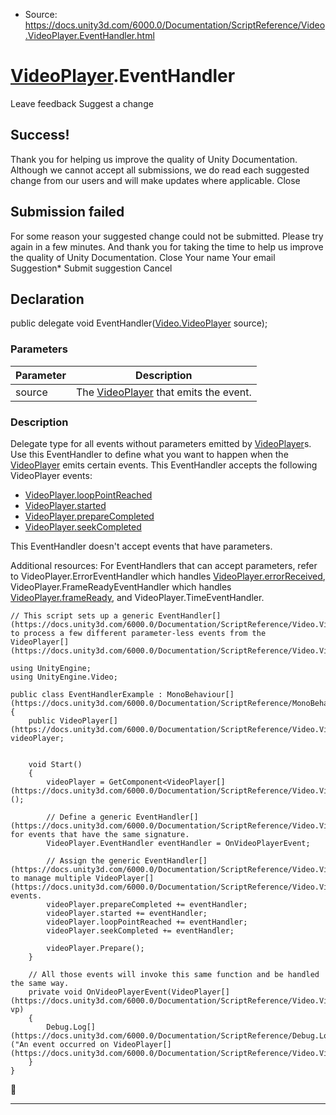 * Source: https://docs.unity3d.com/6000.0/Documentation/ScriptReference/Video.VideoPlayer.EventHandler.html

#  [VideoPlayer](https://docs.unity3d.com/6000.0/Documentation/ScriptReference/Video.VideoPlayer.html).EventHandler
Leave feedback
Suggest a change
## Success!
Thank you for helping us improve the quality of Unity Documentation. Although we cannot accept all submissions, we do read each suggested change from our users and will make updates where applicable.
Close
## Submission failed
For some reason your suggested change could not be submitted. Please <a>try again</a> in a few minutes. And thank you for taking the time to help us improve the quality of Unity Documentation.
Close
Your name Your email Suggestion* Submit suggestion
Cancel
## Declaration
public delegate void EventHandler([Video.VideoPlayer](https://docs.unity3d.com/6000.0/Documentation/ScriptReference/Video.VideoPlayer.html) source); 
### Parameters
Parameter | Description  
---|---  
source | The [VideoPlayer](https://docs.unity3d.com/6000.0/Documentation/ScriptReference/Video.VideoPlayer.html) that emits the event.  
### Description
Delegate type for all events without parameters emitted by [VideoPlayer](https://docs.unity3d.com/6000.0/Documentation/ScriptReference/Video.VideoPlayer.html)s.
Use this EventHandler to define what you want to happen when the [VideoPlayer](https://docs.unity3d.com/6000.0/Documentation/ScriptReference/Video.VideoPlayer.html) emits certain events. This EventHandler accepts the following VideoPlayer events: 
  * [VideoPlayer.loopPointReached](https://docs.unity3d.com/6000.0/Documentation/ScriptReference/Video.VideoPlayer-loopPointReached.html)
  * [VideoPlayer.started](https://docs.unity3d.com/6000.0/Documentation/ScriptReference/Video.VideoPlayer-started.html)
  * [VideoPlayer.prepareCompleted](https://docs.unity3d.com/6000.0/Documentation/ScriptReference/Video.VideoPlayer-prepareCompleted.html)
  * [VideoPlayer.seekCompleted](https://docs.unity3d.com/6000.0/Documentation/ScriptReference/Video.VideoPlayer-seekCompleted.html)


This EventHandler doesn't accept events that have parameters.   
  
Additional resources: For EventHandlers that can accept parameters, refer to VideoPlayer.ErrorEventHandler which handles [VideoPlayer.errorReceived](https://docs.unity3d.com/6000.0/Documentation/ScriptReference/Video.VideoPlayer-errorReceived.html), VideoPlayer.FrameReadyEventHandler which handles [VideoPlayer.frameReady](https://docs.unity3d.com/6000.0/Documentation/ScriptReference/Video.VideoPlayer-frameReady.html), and VideoPlayer.TimeEventHandler.
```
// This script sets up a generic EventHandler[](https://docs.unity3d.com/6000.0/Documentation/ScriptReference/Video.VideoPlayer.EventHandler.html) to process a few different parameter-less events from the VideoPlayer[](https://docs.unity3d.com/6000.0/Documentation/ScriptReference/Video.VideoPlayer.html).   
  
using UnityEngine;
using UnityEngine.Video;  
  
public class EventHandlerExample : MonoBehaviour[](https://docs.unity3d.com/6000.0/Documentation/ScriptReference/MonoBehaviour.html)
{
    public VideoPlayer[](https://docs.unity3d.com/6000.0/Documentation/ScriptReference/Video.VideoPlayer.html) videoPlayer;  
  

    void Start()
    {
        videoPlayer = GetComponent<VideoPlayer[](https://docs.unity3d.com/6000.0/Documentation/ScriptReference/Video.VideoPlayer.html)>();  
  
        // Define a generic EventHandler[](https://docs.unity3d.com/6000.0/Documentation/ScriptReference/Video.VideoPlayer.EventHandler.html) for events that have the same signature.
        VideoPlayer.EventHandler eventHandler = OnVideoPlayerEvent;  
  
        // Assign the generic EventHandler[](https://docs.unity3d.com/6000.0/Documentation/ScriptReference/Video.VideoPlayer.EventHandler.html) to manage multiple VideoPlayer[](https://docs.unity3d.com/6000.0/Documentation/ScriptReference/Video.VideoPlayer.html) events. 
        videoPlayer.prepareCompleted += eventHandler;
        videoPlayer.started += eventHandler;
        videoPlayer.loopPointReached += eventHandler;
        videoPlayer.seekCompleted += eventHandler;  
  
        videoPlayer.Prepare();
    }  
  
    // All those events will invoke this same function and be handled the same way. 
    private void OnVideoPlayerEvent(VideoPlayer[](https://docs.unity3d.com/6000.0/Documentation/ScriptReference/Video.VideoPlayer.html) vp)
    {
        Debug.Log[](https://docs.unity3d.com/6000.0/Documentation/ScriptReference/Debug.Log.html)("An event occurred on VideoPlayer[](https://docs.unity3d.com/6000.0/Documentation/ScriptReference/Video.VideoPlayer.html).");
    }
}
```

* * *
